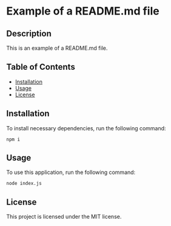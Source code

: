 # Example of a README.md file

## Description

This is an example of a README.md file.

## Table of Contents

- [Installation](#installation)
- [Usage](#usage)
- [License](#license)

## Installation

To install necessary dependencies, run the following command:

```
npm i
```

## Usage

To use this application, run the following command:

```
node index.js
```

## License

This project is licensed under the MIT license.
